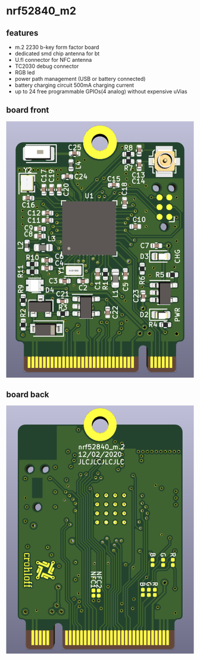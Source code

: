 # nrf52840_m2

## features
- m.2 2230 b-key form factor board
- dedicated smd chip antenna for bt
- U.fl connector for NFC antenna
- TC2030 debug connector
- RGB led
- power path management (USB or battery connected)
- battery charging circuit 500mA charging current
- up to 24 free programmable GPIOs(4 analog) without expensive uVias

## board front
![board front](/docs/nrf52840_m2_front.png)

## board back
![board back](/docs/nrf52840_m2_back.png)
